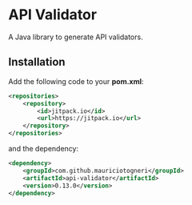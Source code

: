 # API Validator
A Java library to generate API validators.

## Installation

Add the following code to your **pom.xml**:

```xml
<repositories>
    <repository>
        <id>jitpack.io</id>
        <url>https://jitpack.io</url>
    </repository>
</repositories>
```

and the dependency:

```xml
<dependency>
    <groupId>com.github.mauriciotogneri</groupId>
    <artifactId>api-validator</artifactId>
    <version>0.13.0</version>
</dependency>
```